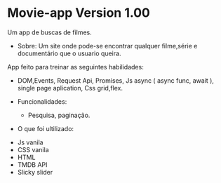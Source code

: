 # Movie-app Version 1.00
Um app de buscas de filmes.
- Sobre:
Um site onde pode-se encontrar qualquer filme,série e documentário que o usuario queira.

App feito para treinar as seguintes habilidades: 
  * DOM,Events, Request Api, Promises, Js async ( async func, await ), single page aplication, Css grid,flex.
 
  
- Funcionalidades: 
  * Pesquisa, paginação.
  
 - O que foi ultilizado:
  * Js vanila
  * CSS vanila
  * HTML 
  * TMDB API
  * Slicky slider

